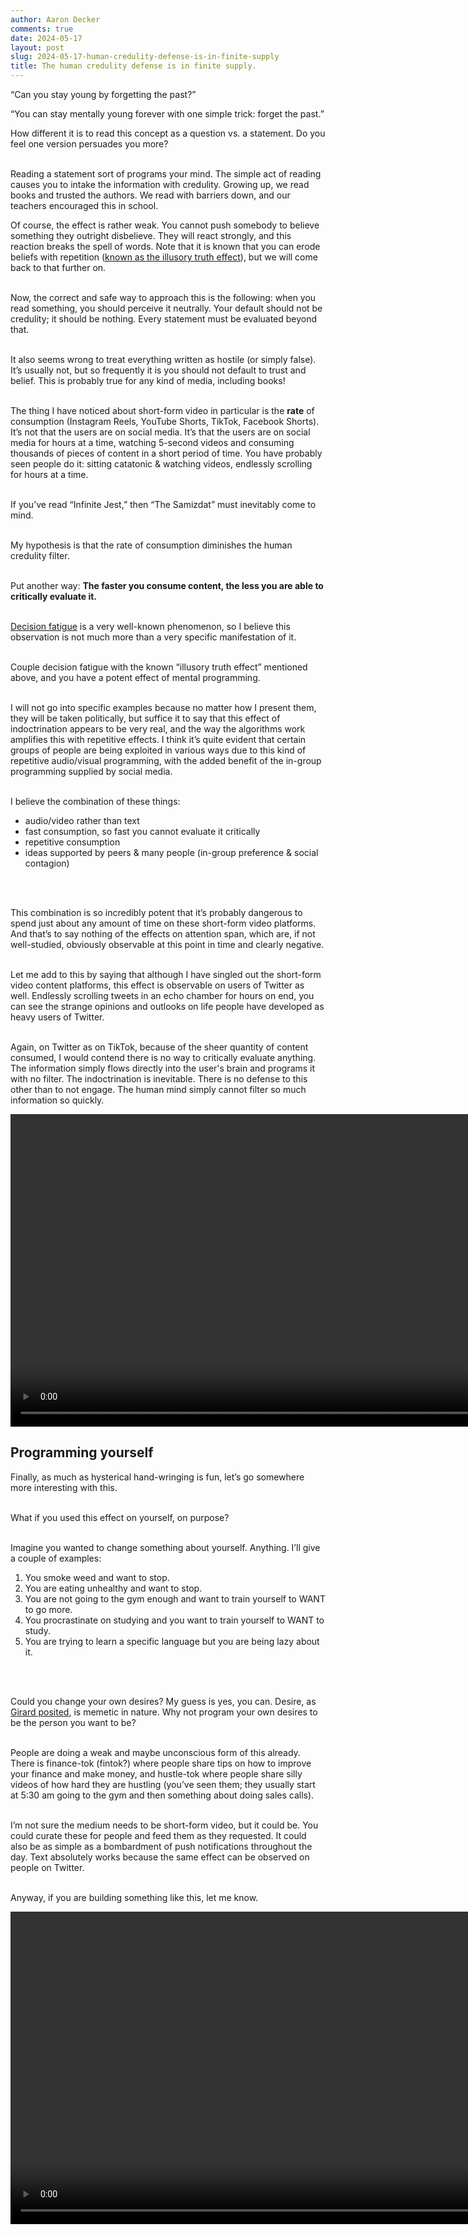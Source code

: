 ```yaml
---
author: Aaron Decker
comments: true
date: 2024-05-17
layout: post
slug: 2024-05-17-human-credulity-defense-is-in-finite-supply
title: The human credulity defense is in finite supply.
---
```


“Can you stay young by forgetting the past?”

“You can stay mentally young forever with one simple trick: forget the past.”

How different it is to read this concept as a question vs. a statement. Do you feel one version persuades you more?
<br />
<br />


Reading a statement sort of programs your mind. The simple act of reading causes you to intake the information with credulity. Growing up, we read books and trusted the authors. We read with barriers down, and our teachers encouraged this in school.

Of course, the effect is rather weak. You cannot push somebody to believe something they outright disbelieve. They will react strongly, and this reaction breaks the spell of words. Note that it is known that you can erode beliefs with repetition ([known as the illusory truth effect](https://www.ncbi.nlm.nih.gov/pmc/articles/PMC8116821/)), but we will come back to that further on.
<br />
<br />


Now, the correct and safe way to approach this is the following: when you read something, you should perceive it neutrally. Your default should not be credulity; it should be nothing. Every statement must be evaluated beyond that.
<br />
<br />


It also seems wrong to treat everything written as hostile (or simply false). It’s usually not, but so frequently it is you should not default to trust and belief. This is probably true for any kind of media, including books!
<br />
<br />

The thing I have noticed about short-form video in particular is the **rate** of consumption (Instagram Reels, YouTube Shorts, TikTok, Facebook Shorts). It’s not that the users are on social media. It’s that the users are on social media for hours at a time, watching 5-second videos and consuming thousands of pieces of content in a short period of time. You have probably seen people do it: sitting catatonic & watching videos, endlessly scrolling for hours at a time.
<br />
<br />

If you’ve read “Infinite Jest,” then “The Samizdat” must inevitably come to mind.
<br />
<br />

My hypothesis is that the rate of consumption diminishes the human credulity filter.
<br />
<br />


Put another way: **The faster you consume content, the less you are able to critically evaluate it.**
<br />
<br />


[Decision fatigue](https://www.ncbi.nlm.nih.gov/pmc/articles/PMC6119549/) is a very well-known phenomenon, so I believe this observation is not much more than a very specific manifestation of it.
<br />
<br />

Couple decision fatigue with the known “illusory truth effect” mentioned above, and you have a potent effect of mental programming.
<br />
<br />

I will not go into specific examples because no matter how I present them, they will be taken politically, but suffice it to say that this effect of indoctrination appears to be very real, and the way the algorithms work amplifies this with repetitive effects. I think it’s quite evident that certain groups of people are being exploited in various ways due to this kind of repetitive audio/visual programming, with the added benefit of the in-group programming supplied by social media.
<br />
<br />

I believe the combination of these things:

- audio/video rather than text
- fast consumption, so fast you cannot evaluate it critically
- repetitive consumption
- ideas supported by peers & many people (in-group preference & social contagion)
<br />
<br />


This combination is so incredibly potent that it’s probably dangerous to spend just about any amount of time on these short-form video platforms. And that’s to say nothing of the effects on attention span, which are, if not well-studied, obviously observable at this point in time and clearly negative.
<br />
<br />

Let me add to this by saying that although I have singled out the short-form video content platforms, this effect is observable on users of Twitter as well. Endlessly scrolling tweets in an echo chamber for hours on end, you can see the strange opinions and outlooks on life people have developed as heavy users of Twitter.
<br />
<br />

Again, on Twitter as on TikTok, because of the sheer quantity of content consumed, I would contend there is no way to critically evaluate anything. The information simply flows directly into the user's brain and programs it with no filter. The indoctrination is inevitable. There is no defense to this other than to not engage. The human mind simply cannot filter so much information so quickly.


<div class="video-container-center">
    <video height="500" controls>
    <source src='/images/blog/videos/kid-scrolling-and-watching.mp4' type="video/mp4">
    Your browser does not support the video tag.
    </video>
</div>


## Programming yourself

Finally, as much as hysterical hand-wringing is fun, let’s go somewhere more interesting with this.
<br />
<br />


What if you used this effect on yourself, on purpose?
<br />
<br />


Imagine you wanted to change something about yourself. Anything. I’ll give a couple of examples:

1. You smoke weed and want to stop.
2. You are eating unhealthy and want to stop.
3. You are not going to the gym enough and want to train yourself to WANT to go more.
4. You procrastinate on studying and you want to train yourself to WANT to study.
5. You are trying to learn a specific language but you are being lazy about it.
<br />
<br />


Could you change your own desires? My guess is yes, you can. Desire, as [Girard posited](https://en.wikipedia.org/wiki/Mimetic_theory), is memetic in nature. Why not program your own desires to be the person you want to be?
<br />
<br />


People are doing a weak and maybe unconscious form of this already. There is finance-tok (fintok?) where people share tips on how to improve your finance and make money, and hustle-tok where people share silly videos of how hard they are hustling (you’ve seen them; they usually start at 5:30 am going to the gym and then something about doing sales calls).
<br />
<br />

I’m not sure the medium needs to be short-form video, but it could be. You could curate these for people and feed them as they requested. It could also be as simple as a bombardment of push notifications throughout the day. Text absolutely works because the same effect can be observed on people on Twitter.
<br />
<br />

Anyway, if you are building something like this, let me know.

<div class="video-container-center">
    <video height="500" controls>
    <source src='/images/blog/videos/kid-scrolling-message-board.mp4' type="video/mp4">
    Your browser does not support the video tag.
    </video>
</div>
